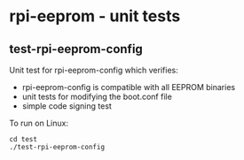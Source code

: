 # rpi-eeprom - unit tests

## test-rpi-eeprom-config
Unit test for rpi-eeprom-config which verifies:

* rpi-eeprom-config is compatible with all EEPROM binaries
* unit tests for modifying the boot.conf file
* simple code signing test

To run on Linux:
```
cd test
./test-rpi-eeprom-config
```
